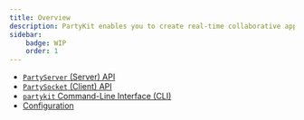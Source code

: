 ```yaml
---
title: Overview
description: PartyKit enables you to create real-time collaborative applications.
sidebar:
    badge: WIP
    order: 1
---
```


- [`PartyServer` (Server) API](../partyserver-api/)
- [`PartySocket` (Client) API](../partysocket-api/)
- [`partykit` Command-Line Interface (CLI)](../partykit-cli/)
- [Configuration](../configuration/)
